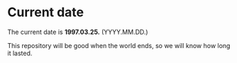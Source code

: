 # Current date

The current date is **1997.03.25.** (YYYY.MM.DD.)

This repository will be good when the world ends, so we will know how long it lasted.